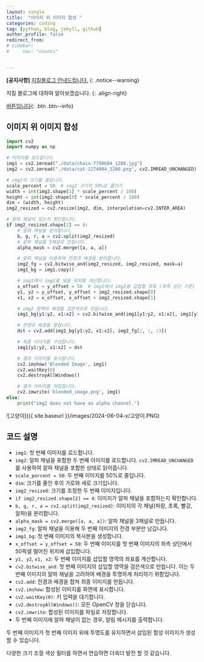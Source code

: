 ```yaml
---
layout: single
title:  "이미지 위 이미지 합성 "
categories: coding
tag: [python, blog, jekyll, github]
author_profile: false
redirect_from:
# sidebar:
#     nav: "counts" 


---
```


**[공지사항]** [지킬블로그 안내드립니다.](https://mmistakes.github.io/minimal-mistakes/docs/quick-start-guide/)
{: .notice--warning}

지킬 블로그에 대하여 알아보겠습니다. 
{: .align-right}   
<!-- 오른쪽정렬 -->
[버튼입니다](https://google.com){: .btn .btn--info}

## 이미지 위 이미지 합성

```python
import cv2
import numpy as np

# 이미지를 로드합니다.
img1 = cv2.imread("./data/chain-7798684_1280.jpg")
img2 = cv2.imread("./data/cat-1274094_1280.png", cv2.IMREAD_UNCHANGED)  # 알파 채널을 포함하여 읽기

# img2의 크기를 줄입니다.
scale_percent = 50  # img2 크기의 50%로 줄이기
width = int(img2.shape[1] * scale_percent / 100)
height = int(img2.shape[0] * scale_percent / 100)
dim = (width, height)
img2_resized = cv2.resize(img2, dim, interpolation=cv2.INTER_AREA)

# 알파 채널이 있는지 확인합니다.
if img2_resized.shape[2] == 4:
    # 알파 채널을 분리합니다.
    b, g, r, a = cv2.split(img2_resized)
    # 알파 채널을 3채널로 만듭니다.
    alpha_mask = cv2.merge([a, a, a])

    # 알파 채널을 이용하여 전경과 배경을 분리합니다.
    img2_fg = cv2.bitwise_and(img2_resized, img2_resized, mask=a)
    img1_bg = img1.copy()

    # img1에서 img2를 넣을 위치를 계산합니다.
    x_offset = y_offset = 50  # img1에서 img2를 삽입할 좌표 (좌측 상단 기준)
    y1, y2 = y_offset, y_offset + img2_resized.shape[0]
    x1, x2 = x_offset, x_offset + img2_resized.shape[1]

    # img2 영역의 배경을 검은색으로 만듭니다.
    img1_bg[y1:y2, x1:x2] = cv2.bitwise_and(img1[y1:y2, x1:x2], img1[y1:y2, x1:x2], 	mask=cv2.bitwise_not(a))

    # 전경과 배경을 합칩니다.
    dst = cv2.add(img1_bg[y1:y2, x1:x2], img2_fg[:, :, :3])

    # 최종 이미지를 구성합니다.
    img1[y1:y2, x1:x2] = dst

    # 결과 이미지를 표시합니다.
    cv2.imshow('Blended Image', img1)
    cv2.waitKey(0)
    cv2.destroyAllWindows()

    # 결과 이미지를 저장합니다.
    cv2.imwrite('blended_image.png', img1)
else:
    print("img2 does not have an alpha channel.")

```

![고양이]({{ site.baseurl }}/images/2024-06-04-x/고양이.PNG)

## 코드 설명

- `img1`: 첫 번째 이미지를 로드합니다.
- `img2`: 알파 채널을 포함한 두 번째 이미지를 로드합니다. `cv2.IMREAD_UNCHANGED`를 사용하여 알파 채널을 포함한 상태로 읽어옵니다.
- `scale_percent = 50`: 두 번째 이미지를 50%로 줄입니다.
- `dim`: 크기를 줄인 후의 가로와 세로 크기입니다.
- `img2_resized`: 크기를 조정한 두 번째 이미지입니다.
- `if img2_resized.shape[2] == 4`: 이미지가 알파 채널을 포함하는지 확인합니다.
- `b, g, r, a = cv2.split(img2_resized)`: 이미지의 각 채널(파랑, 초록, 빨강, 알파)을 분리합니다.
- `alpha_mask = cv2.merge([a, a, a])`: 알파 채널을 3채널로 만듭니다.
- `img2_fg`: 알파 채널을 이용해 두 번째 이미지의 전경 부분만 남깁니다.
- `img1_bg`: 첫 번째 이미지의 복사본을 생성합니다.
- `x_offset = y_offset = 50`: 두 번째 이미지를 첫 번째 이미지의 좌측 상단에서 50픽셀 떨어진 위치에 삽입합니다.
- `y1, y2`, `x1, x2`: 두 번째 이미지를 삽입할 영역의 좌표를 계산합니다.
- `cv2.bitwise_and`: 첫 번째 이미지의 삽입할 영역을 검은색으로 만듭니다. 이는 두 번째 이미지의 알파 채널을 고려하여 배경을 투명하게 처리하기 위함입니다.
- `cv2.add`: 전경과 배경을 합쳐 최종 이미지를 만듭니다.
- `cv2.imshow`: 합성된 이미지를 화면에 표시합니다.
- `cv2.waitKey(0)`: 키 입력을 대기합니다.
- `cv2.destroyAllWindows()`: 모든 OpenCV 창을 닫습니다.
- `cv2.imwrite`: 합성된 이미지를 파일로 저장합니다.
- 두 번째 이미지에 알파 채널이 없는 경우, 알림 메시지를 출력합니다.

두 번째 이미지가 첫 번째 이미지 위에 투명도를 유지하면서 삽입된 합성 이미지가 생성 할 수 있습니다. 

다양한 크기 조절 색상 필터를 하면서 연습하면 더욱더 발전 할 것 같습니다.



